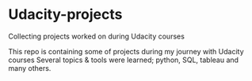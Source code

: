 # Udacity-projects
Collecting projects worked on during Udacity courses

This repo is containing some of projects during my journey with Udacity courses
Several topics & tools were learned; python, SQL, tableau and many others.
